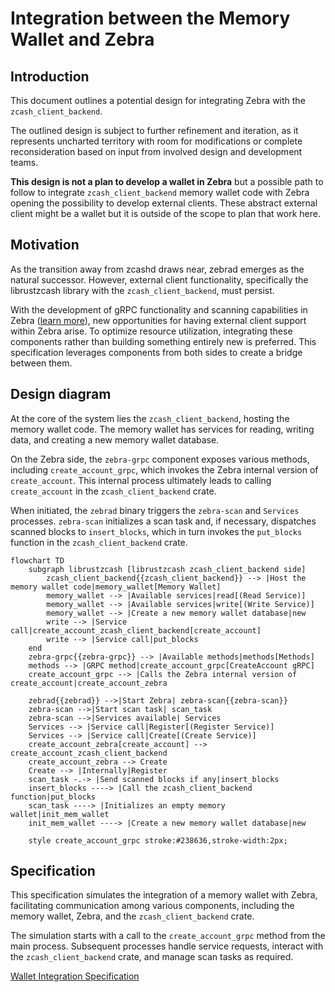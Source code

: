 # Integration between the Memory Wallet and Zebra

## Introduction

This document outlines a potential design for integrating Zebra with the `zcash_client_backend`.

The outlined design is subject to further refinement and iteration, as it represents uncharted territory with room for modifications or complete reconsideration based on input from involved design and development teams.

**This design is not a plan to develop a wallet in Zebra** but a possible path to follow to integrate `zcash_client_backend` memory wallet code with Zebra opening the possibility to develop external clients. These abstract external client might be a wallet but it is outside of the scope to plan that work here.

## Motivation

As the transition away from zcashd draws near, zebrad emerges as the natural successor. However, external client functionality, specifically the librustzcash library with the `zcash_client_backend`, must persist.

With the development of gRPC functionality and scanning capabilities in Zebra ([learn more](grpc.md)), new opportunities for having external client support within Zebra arise. To optimize resource utilization, integrating these components rather than building something entirely new is preferred. This specification leverages components from both sides to create a bridge between them.

## Design diagram

At the core of the system lies the `zcash_client_backend`, hosting the memory wallet code. The memory wallet has services for reading, writing data, and creating a new memory wallet database.

On the Zebra side, the `zebra-grpc` component exposes various methods, including `create_account_grpc`, which invokes the Zebra internal version of `create_account`. This internal process ultimately leads to calling `create_account` in the `zcash_client_backend` crate.

When initiated, the `zebrad` binary triggers the `zebra-scan` and `Services` processes. `zebra-scan` initializes a scan task and, if necessary, dispatches scanned blocks to `insert_blocks`, which in turn invokes the `put_blocks` function in the `zcash_client_backend` crate.

```mermaid
flowchart TD
    subgraph librustzcash [librustzcash zcash_client_backend side]
        zcash_client_backend{{zcash_client_backend}} --> |Host the memory wallet code|memory_wallet[Memory Wallet]
        memory_wallet --> |Available services|read[(Read Service)]
        memory_wallet --> |Available services|write[(Write Service)]
        memory_wallet --> |Create a new memory wallet database|new
        write --> |Service call|create_account_zcash_client_backend[create_account]
        write --> |Service call|put_blocks
    end
    zebra-grpc{{zebra-grpc}} --> |Available methods|methods[Methods]
    methods --> |GRPC method|create_account_grpc[CreateAccount gRPC]
    create_account_grpc --> |Calls the Zebra internal version of create_account|create_account_zebra

    zebrad{{zebrad}} -->|Start Zebra| zebra-scan{{zebra-scan}}
    zebra-scan -->|Start scan task| scan_task
    zebra-scan -->|Services available| Services
    Services --> |Service call|Register[(Register Service)]
    Services --> |Service call|Create[(Create Service)]
    create_account_zebra[create_account] --> create_account_zcash_client_backend
    create_account_zebra --> Create
    Create --> |Internally|Register
    scan_task -.-> |Send scanned blocks if any|insert_blocks
    insert_blocks ----> |Call the zcash_client_backend function|put_blocks
    scan_task ----> |Initializes an empty memory wallet|init_mem_wallet
    init_mem_wallet ----> |Create a new memory wallet database|new

    style create_account_grpc stroke:#238636,stroke-width:2px;
```

## Specification

This specification simulates the integration of a memory wallet with Zebra, facilitating communication among various components, including the memory wallet, Zebra, and the `zcash_client_backend` crate.

The simulation starts with a call to the `create_account_grpc` method from the main process. Subsequent processes handle service requests, interact with the `zcash_client_backend` crate, and manage scan tasks as required.

[Wallet Integration Specification](wallet_integration.tla)
